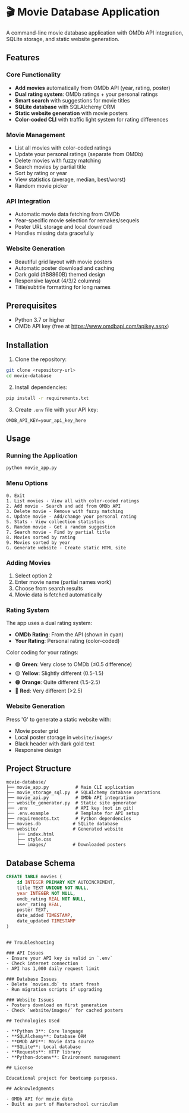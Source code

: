 # 🎬 Movie Database Application

A command-line movie database application with OMDb API integration, SQLite storage, and static website generation.

## Features

### Core Functionality
- **Add movies** automatically from OMDb API (year, rating, poster)
- **Dual rating system**: OMDb ratings + your personal ratings
- **Smart search** with suggestions for movie titles
- **SQLite database** with SQLAlchemy ORM
- **Static website generation** with movie posters
- **Color-coded CLI** with traffic light system for rating differences

### Movie Management
- List all movies with color-coded ratings
- Update your personal ratings (separate from OMDb)
- Delete movies with fuzzy matching
- Search movies by partial title
- Sort by rating or year
- View statistics (average, median, best/worst)
- Random movie picker

### API Integration
- Automatic movie data fetching from OMDb
- Year-specific movie selection for remakes/sequels
- Poster URL storage and local download
- Handles missing data gracefully

### Website Generation
- Beautiful grid layout with movie posters
- Automatic poster download and caching
- Dark gold (#B8860B) themed design
- Responsive layout (4/3/2 columns)
- Title/subtitle formatting for long names

## Prerequisites

- Python 3.7 or higher
- OMDb API key (free at https://www.omdbapi.com/apikey.aspx)

## Installation

1. Clone the repository:
```bash
git clone <repository-url>
cd movie-database
```

2. Install dependencies:
```bash
pip install -r requirements.txt
```

3. Create `.env` file with your API key:
```
OMDB_API_KEY=your_api_key_here
```

## Usage

### Running the Application

```bash
python movie_app.py
```

### Menu Options

```
0. Exit
1. List movies - View all with color-coded ratings
2. Add movie - Search and add from OMDb API  
3. Delete movie - Remove with fuzzy matching
4. Update movie - Add/change your personal rating
5. Stats - View collection statistics
6. Random movie - Get a random suggestion
7. Search movie - Find by partial title
8. Movies sorted by rating
9. Movies sorted by year
G. Generate website - Create static HTML site
```

### Adding Movies

1. Select option 2
2. Enter movie name (partial names work)
3. Choose from search results
4. Movie data is fetched automatically

### Rating System

The app uses a dual rating system:
- **OMDb Rating**: From the API (shown in cyan)
- **Your Rating**: Personal rating (color-coded)

Color coding for your ratings:
- 🟢 **Green**: Very close to OMDb (≤0.5 difference)
- 🟡 **Yellow**: Slightly different (0.5-1.5)
- 🟠 **Orange**: Quite different (1.5-2.5)
- 🔴 **Red**: Very different (>2.5)

### Website Generation

Press 'G' to generate a static website with:
- Movie poster grid
- Local poster storage in `website/images/`
- Black header with dark gold text
- Responsive design

## Project Structure

```
movie-database/
├── movie_app.py          # Main CLI application
├── movie_storage_sql.py  # SQLAlchemy database operations
├── movie_api.py          # OMDb API integration
├── website_generator.py  # Static site generator
├── .env                  # API key (not in git)
├── .env.example          # Template for API setup
├── requirements.txt      # Python dependencies
├── movies.db            # SQLite database
└── website/             # Generated website
    ├── index.html
    ├── style.css
    └── images/          # Downloaded posters
```

## Database Schema

```sql
CREATE TABLE movies (
    id INTEGER PRIMARY KEY AUTOINCREMENT,
    title TEXT UNIQUE NOT NULL,
    year INTEGER NOT NULL,
    omdb_rating REAL NOT NULL,
    user_rating REAL,
    poster TEXT,
    date_added TIMESTAMP,
    date_updated TIMESTAMP
)
```


```

## Troubleshooting

### API Issues
- Ensure your API key is valid in `.env`
- Check internet connection
- API has 1,000 daily request limit

### Database Issues
- Delete `movies.db` to start fresh
- Run migration scripts if upgrading

### Website Issues
- Posters download on first generation
- Check `website/images/` for cached posters

## Technologies Used

- **Python 3**: Core language
- **SQLAlchemy**: Database ORM
- **OMDb API**: Movie data source
- **SQLite**: Local database
- **Requests**: HTTP library
- **Python-dotenv**: Environment management

## License

Educational project for bootcamp purposes.

## Acknowledgments

- OMDb API for movie data
- Built as part of Masterschool curriculum